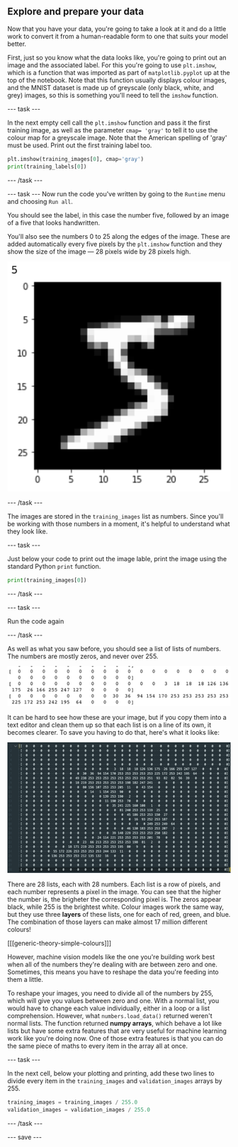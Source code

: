 ## Explore and prepare your data

Now that you have your data, you're going to take a look at it and do a little work to convert it from a human-readable form to one that suits your model better.

First, just so you know what the data looks like, you're going to print out an image and the associated label. For this you're going to use `plt.imshow`, which is a function that was imported as part of `matplotlib.pyplot` up at the top of the notebook. Note that this function usually displays colour images, and the MNIST dataset is made up of greyscale (only black, white, and grey) images, so this is something you'll need to tell the `imshow` function.

--- task ---

In the next empty cell call the `plt.imshow` function and pass it the first training image, as well as the parameter `cmap= 'gray'` to tell it to use the colour map for a greyscale image. Note that the American spelling of 'gray' must be used. Print out the first training label too.


```python
plt.imshow(training_images[0], cmap='gray')
print(training_labels[0])
```

--- /task ---

--- task ---
Now run the code you've written by going to the `Runtime` menu and choosing `Run all`.

You should see the label, in this case the number five, followed by an image of a five that looks handwritten. 

You'll also see the numbers 0 to 25 along the edges of the image. These are added automatically every five pixels by the `plt.imshow` function and they show the size of the image — 28 pixels wide by 28 pixels high.

![The number five, with the image of a handwritten five below it. The numbers zero to twenty-five are visible along the x and y axies of the image.](images/explore_output.png)

--- /task ---

The images are stored in the `training_images` list as numbers. Since you'll be working with those numbers in a moment, it's helpful to understand what they look like.

--- task ---

Just below your code to print out the image lable, print the image using the standard Python `print` function.

```python
print(training_images[0])
```

--- /task ---

--- task ---

Run the code again

--- /task ---

As well as what you saw before, you should see a list of lists of numbers. The numbers are mostly zeros, and never over 255. 

![Several Python lists of whole numbers, mostly zeros.](images/image_as_list.png)

It can be hard to see how these are your image, but if you copy them into a text editor and clean them up so that each list is on a line of its own, it becomes clearer. To save you having to do that, here's what it looks like:

![The list reformatted as discribed above. There are 28 lines, and the shape of the number five is clearly visible.](images/reformatted_image_as_list.png)

There are 28 lists, each with 28 numbers. Each list is a row of pixels, and each number represents a pixel in the image. You can see that the higher the number is, the brigheter the corresponding pixel is. The zeros appear black, while 255 is the brightest white. Colour images work the same way, but they use three **layers** of these lists, one for each of red, green, and blue. The combination of those layers can make almost 17 million different colours!

[[[generic-theory-simple-colours]]]

However, machine vision models like the one you're building work best when all of the numbers they're dealing with are between zero and one. Sometimes, this means you have to reshape the data you're feeding into them a little. 

To reshape your images, you need to divide all of the numbers by 255, which will give you values between zero and one. With a normal list, you would have to change each value individually, either in a loop or a list comprehension. However, what `numbers.load_data()` returned weren't normal lists. The function returned **numpy arrays**, which behave a lot like lists but have some extra features that are very useful for machine learning work like you're doing now. One of those extra features is that you can do the same piece of maths to every item in the array all at once.

--- task ---

In the next cell, below your plotting and printing, add these two lines to divide every item in the `training_images` and `validation_images` arrays by 255.

```python
training_images = training_images / 255.0
validation_images = validation_images / 255.0
```

--- /task ---

--- save ---